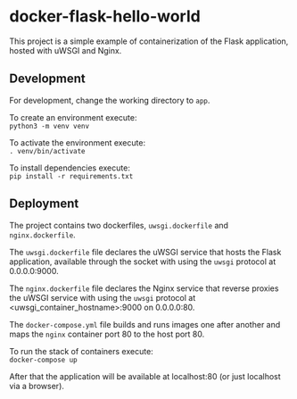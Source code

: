 
# docker-flask-hello-world

This project is a simple example of containerization of the Flask application, hosted with uWSGI and Nginx.


## Development

For development, change the working directory to `app`.

To create an environment execute: <br>
`python3 -m venv venv`

To activate the environment execute: <br>
`. venv/bin/activate`

To install dependencies execute: <br>
`pip install -r requirements.txt`


## Deployment

The project contains two dockerfiles, `uwsgi.dockerfile` and `nginx.dockerfile`.

The `uwsgi.dockerfile` file declares the uWSGI service that hosts the Flask application, available through the socket with using the `uwsgi` protocol at 0.0.0.0:9000.

The `nginx.dockerfile` file declares the Nginx service that reverse proxies the uWSGI service with using the `uwsgi` protocol at <uwsgi_container_hostname>:9000 on 0.0.0.0:80.

The `docker-compose.yml` file builds and runs images one after another and maps the `nginx` container port 80 to the host port 80.

To run the stack of containers execute:<br>
`docker-compose up`

After that the application will be available at localhost:80 (or just localhost via a browser).